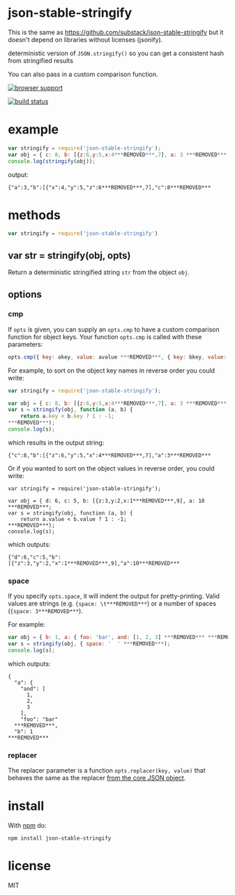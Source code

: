 # json-stable-stringify

This is the same as https://github.com/substack/json-stable-stringify but it doesn't depend on libraries without licenses (jsonify).

deterministic version of `JSON.stringify()` so you can get a consistent hash
from stringified results

You can also pass in a custom comparison function.

[![browser support](https://ci.testling.com/substack/json-stable-stringify.png)](https://ci.testling.com/substack/json-stable-stringify)

[![build status](https://secure.travis-ci.org/substack/json-stable-stringify.png)](http://travis-ci.org/substack/json-stable-stringify)

# example

``` js
var stringify = require('json-stable-stringify');
var obj = { c: 8, b: [{z:6,y:5,x:4***REMOVED***,7], a: 3 ***REMOVED***;
console.log(stringify(obj));
```

output:

```
{"a":3,"b":[{"x":4,"y":5,"z":6***REMOVED***,7],"c":8***REMOVED***
```

# methods

``` js
var stringify = require('json-stable-stringify')
```

## var str = stringify(obj, opts)

Return a deterministic stringified string `str` from the object `obj`.

## options

### cmp

If `opts` is given, you can supply an `opts.cmp` to have a custom comparison
function for object keys. Your function `opts.cmp` is called with these
parameters:

``` js
opts.cmp({ key: akey, value: avalue ***REMOVED***, { key: bkey, value: bvalue ***REMOVED***)
```

For example, to sort on the object key names in reverse order you could write:

``` js
var stringify = require('json-stable-stringify');

var obj = { c: 8, b: [{z:6,y:5,x:4***REMOVED***,7], a: 3 ***REMOVED***;
var s = stringify(obj, function (a, b) {
    return a.key < b.key ? 1 : -1;
***REMOVED***);
console.log(s);
```

which results in the output string:

```
{"c":8,"b":[{"z":6,"y":5,"x":4***REMOVED***,7],"a":3***REMOVED***
```

Or if you wanted to sort on the object values in reverse order, you could write:

```
var stringify = require('json-stable-stringify');

var obj = { d: 6, c: 5, b: [{z:3,y:2,x:1***REMOVED***,9], a: 10 ***REMOVED***;
var s = stringify(obj, function (a, b) {
    return a.value < b.value ? 1 : -1;
***REMOVED***);
console.log(s);
```

which outputs:

```
{"d":6,"c":5,"b":[{"z":3,"y":2,"x":1***REMOVED***,9],"a":10***REMOVED***
```

### space

If you specify `opts.space`, it will indent the output for pretty-printing.
Valid values are strings (e.g. `{space: \t***REMOVED***`) or a number of spaces
(`{space: 3***REMOVED***`).

For example:

```js
var obj = { b: 1, a: { foo: 'bar', and: [1, 2, 3] ***REMOVED*** ***REMOVED***;
var s = stringify(obj, { space: '  ' ***REMOVED***);
console.log(s);
```

which outputs:

```
{
  "a": {
    "and": [
      1,
      2,
      3
    ],
    "foo": "bar"
  ***REMOVED***,
  "b": 1
***REMOVED***
```

### replacer

The replacer parameter is a function `opts.replacer(key, value)` that behaves
the same as the replacer
[from the core JSON object](https://developer.mozilla.org/en-US/docs/Web/JavaScript/Guide/Using_native_JSON#The_replacer_parameter).

# install

With [npm](https://npmjs.org) do:

```
npm install json-stable-stringify
```

# license

MIT
